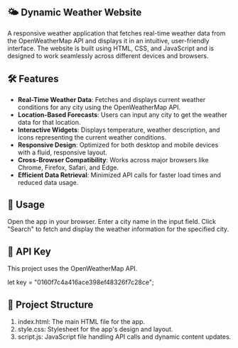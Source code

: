 ## 🌤️ Dynamic Weather Website

A responsive weather application that fetches real-time weather data from the OpenWeatherMap API and displays it in an intuitive, user-friendly interface. The website is built using HTML, CSS, and JavaScript and is designed to work seamlessly across different devices and browsers.

## 🛠️ Features

- **Real-Time Weather Data**: Fetches and displays current weather conditions for any city using the OpenWeatherMap API.
- **Location-Based Forecasts**: Users can input any city to get the weather data for that location.
- **Interactive Widgets**: Displays temperature, weather description, and icons representing the current weather conditions.
- **Responsive Design**: Optimized for both desktop and mobile devices with a fluid, responsive layout.
- **Cross-Browser Compatibility**: Works across major browsers like Chrome, Firefox, Safari, and Edge.
- **Efficient Data Retrieval**: Minimized API calls for faster load times and reduced data usage.

## 🔧 Usage
Open the app in your browser.
Enter a city name in the input field.
Click "Search" to fetch and display the weather information for the specified city.

## 🔑 API Key
This project uses the OpenWeatherMap API. 

let key = "0160f7c4a416ace398ef48326f7c28ce";

## 📁 Project Structure
1. index.html: The main HTML file for the app.
2. style.css: Stylesheet for the app's design and layout.
3. script.js: JavaScript file handling API calls and dynamic content updates.
